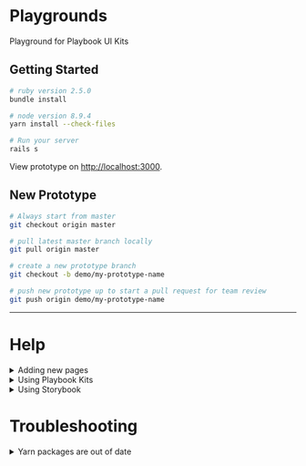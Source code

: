 # Playgrounds

Playground for Playbook UI Kits


## Getting Started

```bash
# ruby version 2.5.0
bundle install
```

```bash
# node version 8.9.4
yarn install --check-files
```

```bash
# Run your server
rails s
```

View prototype on [http://localhost:3000](http://localhost:3000).



## New Prototype
```bash
# Always start from master
git checkout origin master
```

```bash
# pull latest master branch locally
git pull origin master
```

```bash
# create a new prototype branch
git checkout -b demo/my-prototype-name
```

```bash
# push new prototype up to start a pull request for team review
git push origin demo/my-prototype-name
```

---

# Help

<details><summary>Adding new pages</summary>
<p>
  
## Adding New Pages
When you start the server, the root page is [index.html.erb](https://github.com/powerhome/playgrounds/blob/master/app/views/pages/index.html.erb).

If you have a multi-page prototype, you will want to add additional pages.  Please follow the guide below:

### 1. Create the new page
Create a new file in `app/views/pages/my_new_page.html.erb`.

Please note:
1. The file extension ends in `.html.erb`. This is required.
2. The file is multiple words (my new page), and it has underscores.
3. The file is named all lowercase.

---

### 2. Add to controller
```erb
# app/controllers/pages_controller.rb

class PagesController < ApplicationController
  def index; end
  def my_new_page; end
end
```

Please note:
1. The def is named exactly like the html.erb file created above.

---

### 3. Create a new route
```erb
# config/routes.rb

Rails.application.routes.draw do
  get "my-new-page-custom", to: "pages#my_new_page"
  root 'pages#index'
end
```

Please note:
1. `my-new-page-custom` can be anything, and does not have to relate the the html or controller. This defines what is in the url, example http://localhost:3000/my-new-page-custom.
2. `pages#my_new_page` the value after #, must be identical to what you added to the pages controller above.

</p>
</details>

<details><summary>Using Playbook Kits</summary>
  ## Using Playbook Kits
  
  ### Confirm styles are imported
  ```scss
  # app/assets/stylesheets/application.scss
  
  @import "playbook";
  ```
  
  *Warning!* Using both storybook and playbook design libraries may cause style bleed.
  
  ### Use kits in views
  ```erb
  # Use kits in your prototype views
  
  <%= pb_rails("card") do %>
    <%= pb_rails("caption", props: {text: "This is a caption"}) %>
  <% end %>
  ```
</details>

<details><summary>Using Storybook</summary>
  ## Using Storybook
  
  ### Confirm styles are imported
  ```scss
  # app/assets/stylesheets/application.scss
  
  @import "storybook";
  ```
  
  *Warning!* Using both storybook and playbook design libraries may cause style bleed.
</details>

# Troubleshooting

<details>
  <summary>Yarn packages are out of date</summary>
  
  ## Yarn packages are out of date
If you try running playgrounds by `rails s`, but the terminal says:

```bash
========================================
  Your Yarn packages are out of date!
  Please run `yarn install --check-files` to update.
========================================
```

#### Try the following:
```bash
# Use the correct version of node required by the project
nvm use 8.9.4
```

```bash
# Run yarn install
yarn install --check-files
```

```bash
# Try running your rails server again
rails s
```
</details>
